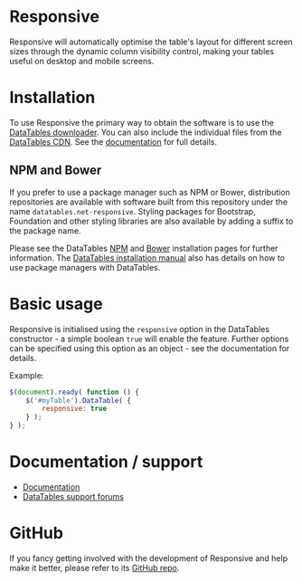 # Responsive

Responsive will automatically optimise the table's layout for different screen sizes through the dynamic column
visibility control, making your tables useful on desktop and mobile screens.

# Installation

To use Responsive the primary way to obtain the software is to use
the [DataTables downloader](//datatables.net/download). You can also include the individual files from
the [DataTables CDN](//cdn.datatables.net). See the [documentation](http://datatables.net/extensions/responsive/) for
full details.

## NPM and Bower

If you prefer to use a package manager such as NPM or Bower, distribution repositories are available with software built
from this repository under the name `datatables.net-responsive`. Styling packages for Bootstrap, Foundation and other
styling libraries are also available by adding a suffix to the package name.

Please see the DataTables [NPM](//datatables.net/download/npm) and [Bower](//datatables.net/download/bower) installation
pages for further information. The [DataTables installation manual](//datatables.net/manual/installation) also has
details on how to use package managers with DataTables.

# Basic usage

Responsive is initialised using the `responsive` option in the DataTables constructor - a simple boolean `true` will
enable the feature. Further options can be specified using this option as an object - see the documentation for details.

Example:

```js
$(document).ready( function () {
    $('#myTable').DataTable( {
    	responsive: true
    } );
} );
```

# Documentation / support

* [Documentation](https://datatables.net/extensions/responsive/)
* [DataTables support forums](http://datatables.net/forums)

# GitHub

If you fancy getting involved with the development of Responsive and help make it better, please refer to
its [GitHub repo](https://github.com/DataTables/Responsive).


